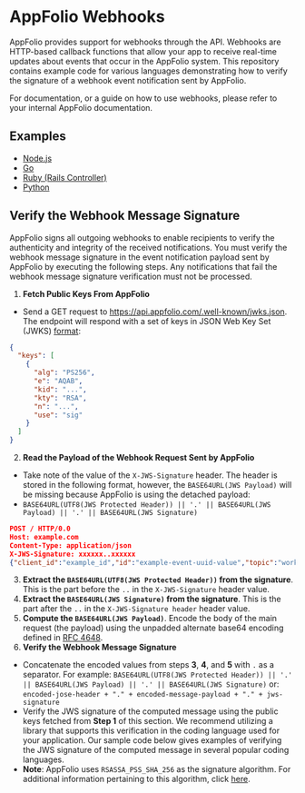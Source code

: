 # AppFolio Webhooks
AppFolio provides support for webhooks through the API. Webhooks are HTTP-based callback functions that allow your app to receive real-time updates about events that occur in the AppFolio system. This repository contains example code for various languages demonstrating how to verify the signature of a webhook event notification sent by AppFolio.

For documentation, or a guide on how to use webhooks, please refer to your internal AppFolio documentation.

## Examples
- [Node.js](./examples/nodejs/index.js)
- [Go](./examples/go/main.go)
- [Ruby (Rails Controller)](./examples/ruby/rails_webhook_controller.rb)
- [Python](./examples/python/server.py)
<!-- TODO: Not implemented/broken -->
<!-- - [Java](./examples/java/main.java) -->

## Verify the Webhook Message Signature
AppFolio signs all outgoing webhooks to enable recipients to verify the authenticity and integrity of the received notifications. You must verify the webhook message signature in the event notification payload sent by AppFolio by executing the following steps. Any notifications that fail the webhook message signature verification must not be processed.
1. **Fetch Public Keys From AppFolio**
- Send a GET request to https://api.appfolio.com/.well-known/jwks.json. The endpoint will respond with a set of keys in JSON Web Key Set (JWKS) [format](https://datatracker.ietf.org/doc/html/rfc7517#section-5):
 
```json
{
  "keys": [
    {
      "alg": "PS256",
      "e": "AQAB",
      "kid": "...",
      "kty": "RSA",
      "n": "...",
      "use": "sig"
    }
  ]
}
```

2. **Read the Payload of the Webhook Request Sent by AppFolio**
- Take note of the value of the `X-JWS-Signature` header. The header is stored in the following format, however, the `BASE64URL(JWS Payload)` will be missing because AppFolio is using the detached payload:
- ``BASE64URL(UTF8(JWS Protected Header)) || '.' || BASE64URL(JWS Payload) || '.' || BASE64URL(JWS Signature)``
```json
POST / HTTP/0.0
Host: example.com
Content-Type: application/json
X-JWS-Signature: xxxxxx..xxxxxx
{"client_id":"example_id","id":"example-event-uuid-value","topic":"work_order_updates","entity_id":"example-entity-uuid-value","update_timestamp":"2023-03-27T16:55:12Z","message_sent_at":"2023-08-28T23:18:27Z"}
```
3. **Extract the `BASE64URL(UTF8(JWS Protected Header))` from the signature**. This is the part before the `..`  in the `X-JWS-Signature` header value. 
4. **Extract the `BASE64URL(JWS Signature)` from the signature**. This is the part after the `..`  in the `X-JWS-Signature header` header value.
5. **Compute the `BASE64URL(JWS Payload)`**. Encode the body of the main request (the payload) using the unpadded alternate base64 encoding defined in [RFC 4648](https://datatracker.ietf.org/doc/html/rfc4648). 
6. **Verify the Webhook Message Signature**
- Concatenate the encoded values from steps **3**, **4**, and **5** with `.` as a separator. For example: 
`BASE64URL(UTF8(JWS Protected Header)) || '.' || BASE64URL(JWS Payload) || '.' || BASE64URL(JWS Signature)`
or:
`encoded-jose-header + "." + encoded-message-payload + "." + jws-signature`
- Verify the JWS signature of the computed message using the public keys fetched from **Step 1** of this section. We recommend utilizing a library that supports this verification in the coding language used for your application. Our sample code below gives examples of verifying the JWS signature of the computed message in several popular coding languages.  
- **Note**: AppFolio uses `RSASSA_PSS_SHA_256` as the signature algorithm. For additional information pertaining to this algorithm, click [here](https://datatracker.ietf.org/doc/html/rfc3447#section-8.1).

